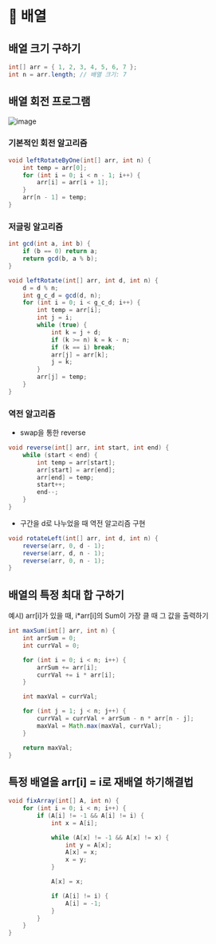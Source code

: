 # 📌 배열

## 배열 크기 구하기

```java
int[] arr = { 1, 2, 3, 4, 5, 6, 7 };
int n = arr.length; // 배열 크기: 7
```

## 배열 회전 프로그램 
![image](https://github.com/user-attachments/assets/2248c617-14c0-4552-8e53-7876b58cbaa9)

### 기본적인 회전 알고리즘
```java
void leftRotateByOne(int[] arr, int n) {
    int temp = arr[0];
    for (int i = 0; i < n - 1; i++) {
        arr[i] = arr[i + 1];
    }
    arr[n - 1] = temp;
}
```

### 저글링 알고리즘
```java
int gcd(int a, int b) {
    if (b == 0) return a;
    return gcd(b, a % b);
}

void leftRotate(int[] arr, int d, int n) {
    d = d % n;
    int g_c_d = gcd(d, n);
    for (int i = 0; i < g_c_d; i++) {
        int temp = arr[i];
        int j = i;
        while (true) {
            int k = j + d;
            if (k >= n) k = k - n;
            if (k == i) break;
            arr[j] = arr[k];
            j = k;
        }
        arr[j] = temp;
    }
}

```

### 역전 알고리즘
- swap을 통한 reverse
```java
void reverse(int[] arr, int start, int end) {
    while (start < end) {
        int temp = arr[start];
        arr[start] = arr[end];
        arr[end] = temp;
        start++;
        end--;
    }
}
```
- 구간을 d로 나누었을 때 역전 알고리즘 구현
```java
void rotateLeft(int[] arr, int d, int n) {
    reverse(arr, 0, d - 1);
    reverse(arr, d, n - 1);
    reverse(arr, 0, n - 1);
}
```
## 배열의 특정 최대 합 구하기
예시) arr[i]가 있을 때, i*arr[i]의 Sum이 가장 클 때 그 값을 출력하기
```java
int maxSum(int[] arr, int n) {
    int arrSum = 0;
    int currVal = 0;

    for (int i = 0; i < n; i++) {
        arrSum += arr[i];
        currVal += i * arr[i];
    }

    int maxVal = currVal;

    for (int j = 1; j < n; j++) {
        currVal = currVal + arrSum - n * arr[n - j];
        maxVal = Math.max(maxVal, currVal);
    }

    return maxVal;
}
```

## 특정 배열을 arr[i] = i로 재배열 하기해결법
```java
void fixArray(int[] A, int n) {
    for (int i = 0; i < n; i++) {
        if (A[i] != -1 && A[i] != i) {
            int x = A[i];

            while (A[x] != -1 && A[x] != x) {
                int y = A[x];
                A[x] = x;
                x = y;
            }

            A[x] = x;

            if (A[i] != i) {
                A[i] = -1;
            }
        }
    }
}

```

